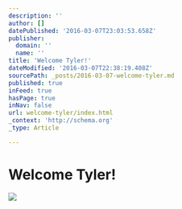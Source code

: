 ```yaml
---
description: ''
author: []
datePublished: '2016-03-07T23:03:53.658Z'
publisher:
  domain: ''
  name: ''
title: 'Welcome Tyler!'
dateModified: '2016-03-07T22:38:19.408Z'
sourcePath: _posts/2016-03-07-welcome-tyler.md
published: true
inFeed: true
hasPage: true
inNav: false
url: welcome-tyler/index.html
_context: 'http://schema.org'
_type: Article

---
```

# Welcome Tyler!
![](https://the-grid-user-content.s3-us-west-2.amazonaws.com/7a4b577b-248a-42f4-b7b4-d28579450dfc.png)